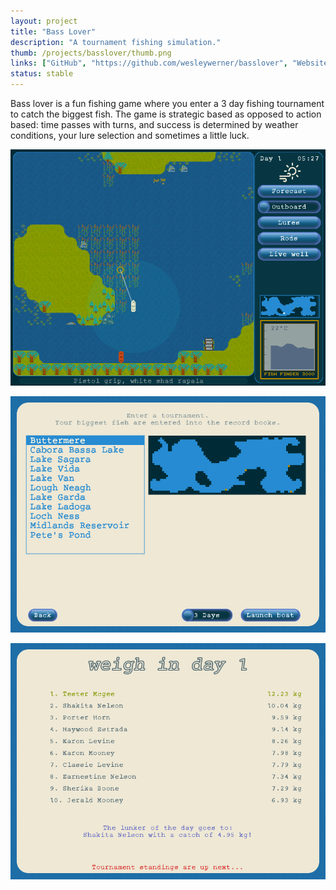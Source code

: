 ```yaml
---
layout: project
title: "Bass Lover"
description: "A tournament fishing simulation."
thumb: /projects/basslover/thumb.png
links: ["GitHub", "https://github.com/wesleywerner/basslover", "Website", "https://wesleywerner.github.io/basslover/", "Online Manual", "https://engrams.dev/basslover/manual.html", "Downloads", "https://github.com/wesleywerner/basslover/releases"]
status: stable
---
```


Bass lover is a fun fishing game where you enter a 3 day fishing tournament to catch the biggest fish. The game is strategic based as opposed to action based: time passes with turns, and success is determined by weather conditions, your lure selection and sometimes a little luck. 

![game.png](game.png)

![tournament-selection.png](tournament-selection.png)

![weigh-in.png](weigh-in.png)
